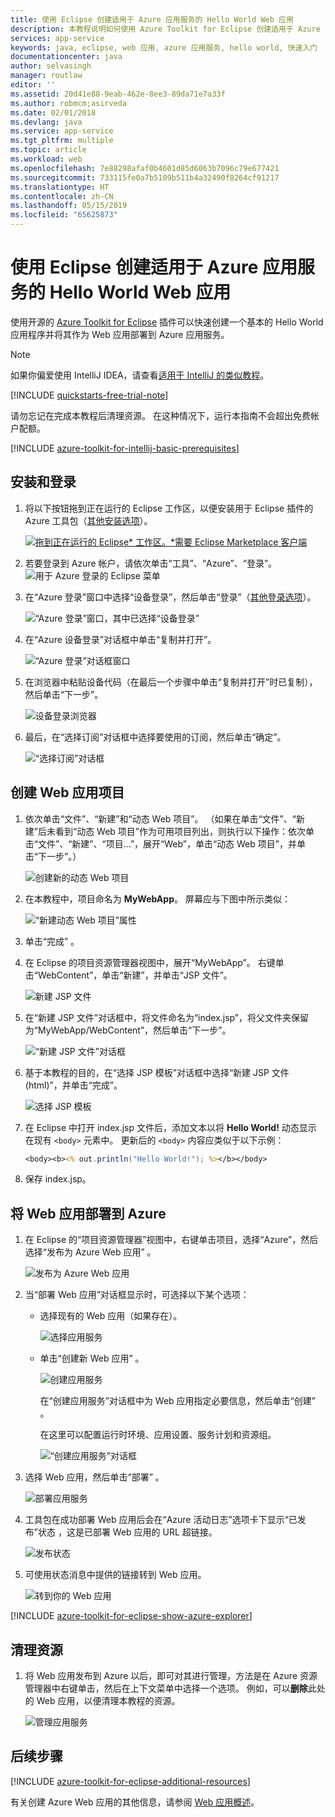 ```yaml
---
title: 使用 Eclipse 创建适用于 Azure 应用服务的 Hello World Web 应用
description: 本教程说明如何使用 Azure Toolkit for Eclipse 创建适用于 Azure 的 Hello World Web 应用。
services: app-service
keywords: java, eclipse, web 应用, azure 应用服务, hello world, 快速入门
documentationcenter: java
author: selvasingh
manager: routlaw
editor: ''
ms.assetid: 20d41e88-9eab-462e-8ee3-89da71e7a33f
ms.author: robmcm;asirveda
ms.date: 02/01/2018
ms.devlang: java
ms.service: app-service
ms.tgt_pltfrm: multiple
ms.topic: article
ms.workload: web
ms.openlocfilehash: 7e88298afaf0b4601d85d6063b7096c79e677421
ms.sourcegitcommit: 733115fe0a7b5109b511b4a32490f8264cf91217
ms.translationtype: HT
ms.contentlocale: zh-CN
ms.lasthandoff: 05/15/2019
ms.locfileid: "65625873"
---
```

# <a name="create-a-hello-world-web-app-for-azure-app-service-using-eclipse"></a>使用 Eclipse 创建适用于 Azure 应用服务的 Hello World Web 应用

使用开源的 [Azure Toolkit for Eclipse](https://marketplace.eclipse.org/content/azure-toolkit-eclipse) 插件可以快速创建一个基本的 Hello World 应用程序并将其作为 Web 应用部署到 Azure 应用服务。

> [!NOTE]
>
> 如果你偏爱使用 IntelliJ IDEA，请查看[适用于 IntelliJ 的类似教程][intellij-hello-world]。
>
>[!INCLUDE [quickstarts-free-trial-note](../includes/quickstarts-free-trial-note.md)]
>
> 请勿忘记在完成本教程后清理资源。 在这种情况下，运行本指南不会超出免费帐户配额。
>

[!INCLUDE [azure-toolkit-for-intellij-basic-prerequisites](../includes/azure-toolkit-for-eclipse-basic-prerequisites.md)]

## <a name="installation-and-sign-in"></a>安装和登录

1. 将以下按钮拖到正在运行的 Eclipse 工作区，以便安装用于 Eclipse 插件的 Azure 工具包（[其他安装选项](azure-toolkit-for-eclipse-installation.md)）。

    [![拖到正在运行的 Eclipse* 工作区。*需要 Eclipse Marketplace 客户端](https://marketplace.eclipse.org/sites/all/themes/solstice/public/images/marketplace/btn-install.png)](http://marketplace.eclipse.org/marketplace-client-intro?mpc_install=1919278 "拖到正在运行的 Eclipse* 工作区。*需要 Eclipse Marketplace 客户端")

1. 若要登录到 Azure 帐户，请依次单击“工具”、“Azure”、“登录”。   
   ![用于 Azure 登录的 Eclipse 菜单][I01]

1. 在“Azure 登录”窗口中选择“设备登录”，然后单击“登录”（[其他登录选项](azure-toolkit-for-eclipse-sign-in-instructions.md)）。   

   ![“Azure 登录”窗口，其中已选择“设备登录”][I02]

1. 在“Azure 设备登录”对话框中单击“复制并打开”。  

   ![“Azure 登录”对话框窗口][I03]

1. 在浏览器中粘贴设备代码（在最后一个步骤中单击“复制并打开”时已复制），然后单击“下一步”。  

   ![设备登录浏览器][I04]

1. 最后，在“选择订阅”对话框中选择要使用的订阅，然后单击“确定”。  

   ![“选择订阅”对话框][I05]

## <a name="creating-web-app-project"></a>创建 Web 应用项目

1. 依次单击“文件”、“新建”和“动态 Web 项目”。    （如果在单击“文件”、“新建”后未看到“动态 Web 项目”作为可用项目列出，则执行以下操作：依次单击“文件”、“新建”、“项目...”，展开“Web”，单击“动态 Web 项目”，并单击“下一步”。）         

   ![创建新的动态 Web 项目][file-new-dynamic-web-project]

2. 在本教程中，项目命名为 **MyWebApp**。 屏幕应与下图中所示类似：
   
   ![“新建动态 Web 项目”属性][dynamic-web-project-properties]

3. 单击“完成”  。

4. 在 Eclipse 的项目资源管理器视图中，展开“MyWebApp”。  右键单击“WebContent”，单击“新建”，并单击“JSP 文件”。   

   ![新建 JSP 文件][create-new-jsp-file]

5. 在“新建 JSP 文件”对话框中，将文件命名为“index.jsp”，将父文件夹保留为“MyWebApp/WebContent”，然后单击“下一步”。    

   ![“新建 JSP 文件”对话框][new-jsp-file-dialog]

6. 基于本教程的目的，在“选择 JSP 模板”对话框中选择“新建 JSP 文件(html)”，并单击“完成”。   

   ![选择 JSP 模板][select-jsp-template]

7. 在 Eclipse 中打开 index.jsp 文件后，添加文本以将 **Hello World!** 动态显示 在现有 `<body>` 元素中。 更新后的 `<body>` 内容应类似于以下示例：
   
   ```jsp
   <body><b><% out.println("Hello World!"); %></b></body>
   ```

8. 保存 index.jsp。

## <a name="deploying-web-app-to-azure"></a>将 Web 应用部署到 Azure

1. 在 Eclipse 的“项目资源管理器”视图中，右键单击项目，选择“Azure”，然后选择“发布为 Azure Web 应用”   。
   
   ![发布为 Azure Web 应用][publish-as-azure-web-app]

1. 当“部署 Web 应用”对话框显示时，可选择以下某个选项： 

   * 选择现有的 Web 应用（如果存在）。

      ![选择应用服务][select-app-service]

   * 单击“创建新 Web 应用”  。

      ![创建应用服务][create-app-service]

      在“创建应用服务”对话框中为 Web 应用指定必要信息，然后单击“创建”   。

      在这里可以配置运行时环境、应用设置、服务计划和资源组。

      ![“创建应用服务”对话框][create-app-service-dialog]

1. 选择 Web 应用，然后单击“部署”  。

   ![部署应用服务][deploy-app-service]

1. 工具包在成功部署 Web 应用后会在“Azure 活动日志”选项卡下显示“已发布”状态   ，这是已部署 Web 应用的 URL 超链接。

   ![发布状态][publish-status]

1. 可使用状态消息中提供的链接转到 Web 应用。

   ![转到你的 Web 应用][browse-web-app]

[!INCLUDE [azure-toolkit-for-eclipse-show-azure-explorer](../includes/azure-toolkit-for-eclipse-show-azure-explorer.md)]

## <a name="cleaning-up-resources"></a>清理资源

1. 将 Web 应用发布到 Azure 以后，即可对其进行管理，方法是在 Azure 资源管理器中右键单击，然后在上下文菜单中选择一个选项。 例如，可以**删除**此处的 Web 应用，以便清理本教程的资源。

   ![管理应用服务][manage-app-service]

## <a name="next-steps"></a>后续步骤

[!INCLUDE [azure-toolkit-for-eclipse-additional-resources](../includes/azure-toolkit-for-eclipse-additional-resources.md)]

有关创建 Azure Web 应用的其他信息，请参阅 [Web 应用概述]。

<!-- URL List -->

[Azure Toolkit for Eclipse]: azure-toolkit-for-eclipse.md
[Azure Toolkit for IntelliJ]: ../intellij/azure-toolkit-for-intellij.md
[intellij-hello-world]: ../intellij/azure-toolkit-for-intellij-create-hello-world-web-app.md
[Web 应用概述]: /azure/app-service/app-service-web-overview
[Apache Tomcat]: http://tomcat.apache.org/
[Jetty]: http://www.eclipse.org/jetty/
[Legacy Version]: azure-toolkit-for-eclipse-create-hello-world-web-app-legacy-version.md

<!-- IMG List -->
[I01]: media/azure-toolkit-for-eclipse-sign-in-instructions/I01.png
[I02]: media/azure-toolkit-for-eclipse-sign-in-instructions/I02.png
[I03]: media/azure-toolkit-for-eclipse-sign-in-instructions/I03.png
[I04]: media/azure-toolkit-for-eclipse-sign-in-instructions/I04.png
[I05]: media/azure-toolkit-for-eclipse-sign-in-instructions/I05.png

[browse-web-app]: ./media/azure-toolkit-for-eclipse-create-hello-world-web-app/browse-web-app.png
[file-new-dynamic-web-project]: ./media/azure-toolkit-for-eclipse-create-hello-world-web-app/file-new-dynamic-web-project.png
[dynamic-web-project-properties]: ./media/azure-toolkit-for-eclipse-create-hello-world-web-app/dynamic-web-project-properties.png
[create-new-jsp-file]: ./media/azure-toolkit-for-eclipse-create-hello-world-web-app/create-new-jsp-file.png
[new-jsp-file-dialog]: ./media/azure-toolkit-for-eclipse-create-hello-world-web-app/new-jsp-file-dialog.png
[select-jsp-template]: ./media/azure-toolkit-for-eclipse-create-hello-world-web-app/select-jsp-template.png
[publish-as-azure-web-app]: ./media/azure-toolkit-for-eclipse-create-hello-world-web-app/publish-as-azure-web-app.png
[deploy-web-app-dialog]: ./media/azure-toolkit-for-eclipse-create-hello-world-web-app/deploy-web-app-dialog.png
[select-app-service]: ./media/azure-toolkit-for-eclipse-create-hello-world-web-app/select-app-service.png
[create-app-service-dialog]: ./media/azure-toolkit-for-eclipse-create-hello-world-web-app/create-app-service-dialog.png
[publish-status]: ./media/azure-toolkit-for-eclipse-create-hello-world-web-app/publish-status.png
[create-app-service]: ./media/azure-toolkit-for-eclipse-create-hello-world-web-app/create-app-service.png
[deploy-app-service]: ./media/azure-toolkit-for-eclipse-create-hello-world-web-app/deploy-app-service.png
[manage-app-service]: ./media/azure-toolkit-for-eclipse-create-hello-world-web-app/manage-app-service.png
